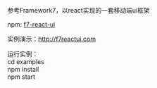 参考Framework7，以react实现的一套移动端ui框架

npm:  [f7-react-ui](https://www.npmjs.com/package/f7-react-ui)

实例演示：http://f7reactui.com

运行实例：  
cd examples  
npm install  
npm start  
